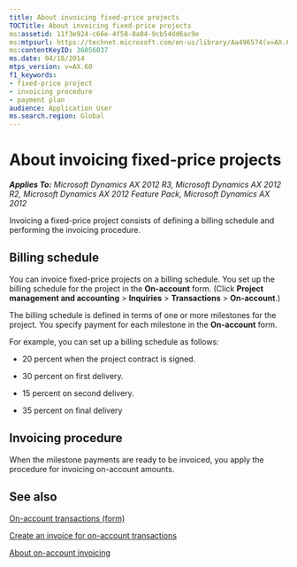 ```yaml
---
title: About invoicing fixed-price projects
TOCTitle: About invoicing fixed-price projects
ms:assetid: 11f3e924-c66e-4f58-8a04-9cb54dd6ac9e
ms:mtpsurl: https://technet.microsoft.com/en-us/library/Aa496574(v=AX.60)
ms:contentKeyID: 36056037
ms.date: 04/18/2014
mtps_version: v=AX.60
f1_keywords:
- fixed-price project
- invoicing procedure
- payment plan
audience: Application User
ms.search.region: Global
---
```


# About invoicing fixed-price projects 


_**Applies To:** Microsoft Dynamics AX 2012 R3, Microsoft Dynamics AX 2012 R2, Microsoft Dynamics AX 2012 Feature Pack, Microsoft Dynamics AX 2012_

Invoicing a fixed-price project consists of defining a billing schedule and performing the invoicing procedure.

## Billing schedule

You can invoice fixed-price projects on a billing schedule. You set up the billing schedule for the project in the **On-account** form. (Click **Project management and accounting** \> **Inquiries** \> **Transactions** \> **On-account**.)

The billing schedule is defined in terms of one or more milestones for the project. You specify payment for each milestone in the **On-account** form.

For example, you can set up a billing schedule as follows:

  - 20 percent when the project contract is signed.

  - 30 percent on first delivery.

  - 15 percent on second delivery.

  - 35 percent on final delivery

## Invoicing procedure

When the milestone payments are ready to be invoiced, you apply the procedure for invoicing on-account amounts.

## See also

[On-account transactions (form)](https://technet.microsoft.com/en-us/library/aa557380\(v=ax.60\))

[Create an invoice for on-account transactions](create-an-invoice-for-on-account-transactions.md)

[About on-account invoicing](about-on-account-invoicing.md)

  


